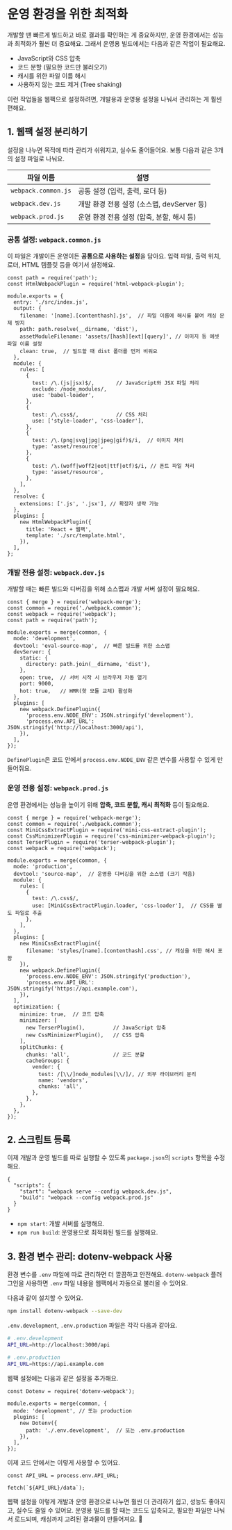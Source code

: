 # 운영 환경을 위한 최적화

개발할 땐 빠르게 빌드하고 바로 결과를 확인하는 게 중요하지만, 운영 환경에서는 성능과 최적화가 훨씬 더 중요해요. 그래서 운영용 빌드에서는 다음과 같은 작업이 필요해요.

- JavaScript와 CSS 압축
- 코드 분할 (필요한 코드만 불러오기)
- 캐시를 위한 파일 이름 해시
- 사용하지 않는 코드 제거 (Tree shaking)

이런 작업들을 웹팩으로 설정하려면, 개발용과 운영용 설정을 나눠서 관리하는 게 훨씬 편해요.

## 1. 웹팩 설정 분리하기

설정을 나누면 목적에 따라 관리가 쉬워지고, 실수도 줄어들어요. 보통 다음과 같은 3개의 설정 파일로 나눠요.

| 파일 이름 | 설명 |
|-----------|------|
| `webpack.common.js` | 공통 설정 (입력, 출력, 로더 등) |
| `webpack.dev.js`    | 개발 환경 전용 설정 (소스맵, devServer 등) |
| `webpack.prod.js`   | 운영 환경 전용 설정 (압축, 분할, 해시 등) |

### 공통 설정: `webpack.common.js`

이 파일은 개발이든 운영이든 **공통으로 사용하는 설정**을 담아요. 입력 파일, 출력 위치, 로더, HTML 템플릿 등을 여기서 설정해요.

```js{4,5,6,13,18,27}
const path = require('path');
const HtmlWebpackPlugin = require('html-webpack-plugin');

module.exports = {
  entry: './src/index.js',
  output: {
    filename: '[name].[contenthash].js',  // 파일 이름에 해시를 붙여 캐싱 문제 방지
    path: path.resolve(__dirname, 'dist'),
    assetModuleFilename: 'assets/[hash][ext][query]', // 이미지 등 에셋 파일 이름 설정
    clean: true,  // 빌드할 때 dist 폴더를 먼저 비워요
  },
  module: {
    rules: [
      {
        test: /\.(js|jsx)$/,       // JavaScript와 JSX 파일 처리
        exclude: /node_modules/,
        use: 'babel-loader',
      },
      {
        test: /\.css$/,            // CSS 처리
        use: ['style-loader', 'css-loader'],
      },
      {
        test: /\.(png|svg|jpg|jpeg|gif)$/i,  // 이미지 처리
        type: 'asset/resource',
      },
      {
        test: /\.(woff|woff2|eot|ttf|otf)$/i, // 폰트 파일 처리
        type: 'asset/resource',
      },
    ],
  },
  resolve: {
    extensions: ['.js', '.jsx'], // 확장자 생략 가능
  },
  plugins: [
    new HtmlWebpackPlugin({
      title: 'React + 웹팩',
      template: './src/template.html',
    }),
  ],
};
```

### 개발 전용 설정: `webpack.dev.js`

개발할 때는 빠른 빌드와 디버깅을 위해 소스맵과 개발 서버 설정이 필요해요.

```js{4,8,12,17}
const { merge } = require('webpack-merge');
const common = require('./webpack.common');
const webpack = require('webpack');
const path = require('path');

module.exports = merge(common, {
  mode: 'development',
  devtool: 'eval-source-map',  // 빠른 빌드를 위한 소스맵
  devServer: {
    static: {
      directory: path.join(__dirname, 'dist'),
    },
    open: true,  // 서버 시작 시 브라우저 자동 열기
    port: 9000,
    hot: true,   // HMR(핫 모듈 교체) 활성화
  },
  plugins: [
    new webpack.DefinePlugin({
      'process.env.NODE_ENV': JSON.stringify('development'),
      'process.env.API_URL': JSON.stringify('http://localhost:3000/api'),
    }),
  ],
});
```

`DefinePlugin`은 코드 안에서 `process.env.NODE_ENV` 같은 변수를 사용할 수 있게 만들어줘요.

### 운영 전용 설정: `webpack.prod.js`

운영 환경에서는 성능을 높이기 위해 **압축, 코드 분할, 캐시 최적화** 등이 필요해요.

```js{11,12,18,22,30,36}
const { merge } = require('webpack-merge');
const common = require('./webpack.common');
const MiniCssExtractPlugin = require('mini-css-extract-plugin');
const CssMinimizerPlugin = require('css-minimizer-webpack-plugin');
const TerserPlugin = require('terser-webpack-plugin');
const webpack = require('webpack');

module.exports = merge(common, {
  mode: 'production',
  devtool: 'source-map',  // 운영용 디버깅을 위한 소스맵 (크기 작음)
  module: {
    rules: [
      {
        test: /\.css$/,
        use: [MiniCssExtractPlugin.loader, 'css-loader'],  // CSS를 별도 파일로 추출
      },
    ],
  },
  plugins: [
    new MiniCssExtractPlugin({
      filename: 'styles/[name].[contenthash].css', // 캐싱을 위한 해시 포함
    }),
    new webpack.DefinePlugin({
      'process.env.NODE_ENV': JSON.stringify('production'),
      'process.env.API_URL': JSON.stringify('https://api.example.com'),
    }),
  ],
  optimization: {
    minimize: true,  // 코드 압축
    minimizer: [
      new TerserPlugin(),         // JavaScript 압축
      new CssMinimizerPlugin(),   // CSS 압축
    ],
    splitChunks: {
      chunks: 'all',              // 코드 분할
      cacheGroups: {
        vendor: {
          test: /[\\/]node_modules[\\/]/, // 외부 라이브러리 분리
          name: 'vendors',
          chunks: 'all',
        },
      },
    },
  },
});
```

## 2. 스크립트 등록

이제 개발과 운영 빌드를 따로 실행할 수 있도록 `package.json`의 `scripts` 항목을 수정해요.

```json{3,4}
{
  "scripts": {
    "start": "webpack serve --config webpack.dev.js",
    "build": "webpack --config webpack.prod.js"
  }
}
```

- `npm start`: 개발 서버를 실행해요.
- `npm run build`: 운영용으로 최적화된 빌드를 실행해요.

## 3. 환경 변수 관리: dotenv-webpack 사용

환경 변수를 `.env` 파일에 따로 관리하면 더 깔끔하고 안전해요. `dotenv-webpack` 플러그인을 사용하면 `.env` 파일 내용을 웹팩에서 자동으로 불러올 수 있어요.

다음과 같이 설치할 수 있어요.

```bash
npm install dotenv-webpack --save-dev
```

`.env.development`, `.env.production` 파일은 각각 다음과 같아요.

```bash
# .env.development
API_URL=http://localhost:3000/api
```

```bash
# .env.production
API_URL=https://api.example.com
```

웹팩 설정에는 다음과 같은 설정을 추가해요.

```js{4,9}
const Dotenv = require('dotenv-webpack');

module.exports = merge(common, {
  mode: 'development', // 또는 production
  plugins: [
    new Dotenv({
      path: './.env.development',  // 또는 .env.production
    }),
  ],
});
```

이제 코드 안에서는 이렇게 사용할 수 있어요.

```js{3}
const API_URL = process.env.API_URL;

fetch(`${API_URL}/data`);
```

웹팩 설정을 이렇게 개발과 운영 환경으로 나누면 훨씬 더 관리하기 쉽고, 성능도 좋아지고, 실수도 줄일 수 있어요.
운영용 빌드를 할 때는 코드도 압축되고, 필요한 파일만 나눠서 로드되며, 캐싱까지 고려된 결과물이 만들어져요. 🚀


